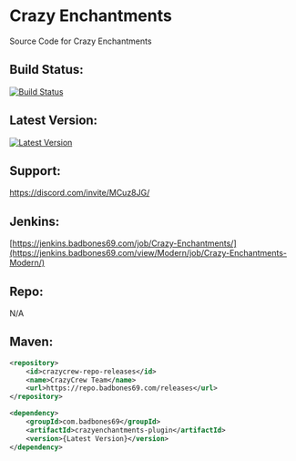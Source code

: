 # Crazy Enchantments
Source Code for Crazy Enchantments

## Build Status:
[![Build Status](https://jenkins.badbones69.com/job/Crazy-Enchantments/badge/icon)](https://jenkins.badbones69.com/job/Crazy-Enchantments/)

## Latest Version:
[![Latest Version](https://img.shields.io/badge/Latest%20Version-1.8--Dev--Build--v12-blue)](https://github.com/badbones69/Crazy-Enchantments/releases/latest)

## Support:
https://discord.com/invite/MCuz8JG/

## Jenkins: 
[https://jenkins.badbones69.com/job/Crazy-Enchantments/](https://jenkins.badbones69.com/view/Modern/job/Crazy-Enchantments-Modern/)

## Repo:
N/A

## Maven:
```xml
<repository>
    <id>crazycrew-repo-releases</id>
    <name>CrazyCrew Team</name>
    <url>https://repo.badbones69.com/releases</url>
</repository>

<dependency>
    <groupId>com.badbones69</groupId>
    <artifactId>crazyenchantments-plugin</artifactId>
    <version>{Latest Version}</version>
</dependency>
```

